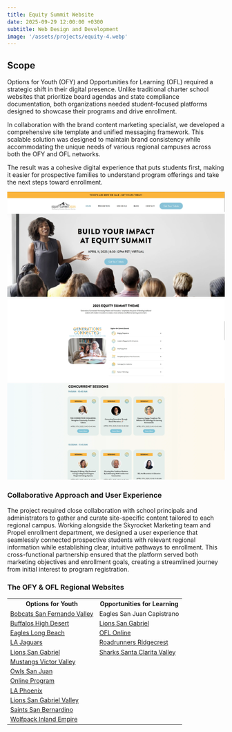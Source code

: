 ```yaml
---
title: Equity Summit Website
date: 2025-09-29 12:00:00 +0300
subtitle: Web Design and Development
image: '/assets/projects/equity-4.webp'
---
```


## Scope
Options for Youth (OFY) and Opportunities for Learning (OFL) required a strategic shift in their digital presence. Unlike traditional charter school websites that prioritize board agendas and state compliance documentation, both organizations needed student-focused platforms designed to showcase their programs and drive enrollment.

In collaboration with the brand content marketing specialist, we developed a comprehensive site template and unified messaging framework. This scalable solution was designed to maintain brand consistency while accommodating the unique needs of various regional campuses across both the OFY and OFL networks.

The result was a cohesive digital experience that puts students first, making it easier for prospective families to understand program offerings and take the next steps toward enrollment.

<div class="gallery-box">
  <div class="gallery">
    <img src="/assets/projects/equity-1.webp" loading="lazy" alt="Project">
    <img src="/assets/projects/equity-2.webp" loading="lazy" alt="Project">
    <img src="/assets/projects/equity-3.webp" loading="lazy" alt="Project">
  </div>
</div>

### Collaborative Approach and User Experience

The project required close collaboration with school principals and administrators to gather and curate site-specific content tailored to each regional campus. Working alongside the Skyrocket Marketing team and Propel enrollment department, we designed a user experience that seamlessly connected prospective students with relevant regional information while establishing clear, intuitive pathways to enrollment.
This cross-functional partnership ensured that the platform served both marketing objectives and enrollment goals, creating a streamlined journey from initial interest to program registration.

### The OFY & OFL Regional Websites

<a href=""></a>

<div class="table-container">
  <table>
    <tr><th>Options for Youth</th><th>Opportunities for Learning</th></tr>
    <tr><td><a href="https://bobcats.ofy.org">Bobcats San Fernando Valley</a></td><td><a ref="https://eagles.oflschools.org">Eagles San Juan Capistrano</a></td></tr>
    <tr><td><a href="https://buffalos.ofy.org">Buffalos High Desert</a></td><td><a href="https://lions.oflschools.org">Lions San Gabriel</a></td></tr>
    <tr><td><a href="https://eagles.ofy.org">Eagles Long Beach</a></td><td><a href="https://panthers.oflschools.org">OFL Online</a></td></tr>
    <tr><td><a href="https://jaguars.ofy.org">LA Jaguars</a></td><td><a href="https://roadrunners.oflschools.org">Roadrunners Ridgecrest</a></td></tr>
    <tr><td><a href="https://lions.ofy.org">Lions San Gabriel</a></td><td><a href="https://sharks.oflschools.org">Sharks Santa Clarita Valley</a></td></tr>
    <tr><td><a href="https://mustangs.ofy.org">Mustangs Victor Valley</a></td><td></td></tr>
    <tr><td><a href="https://owls.ofy.org">Owls San Juan</a></td><td></td></tr>
    <tr><td><a href="https://panthers.ofy.org">Online Program</a></td><td></td></tr>
    <tr><td><a href="https://phoenix.ofy.org">LA Phoenix</a></td><td></td></tr>
    <tr><td><a href="https://sgvlions.ofy.org">Lions San Gabriel Valley</a></td><td></td></tr>
    <tr><td><a href="https://saints.ofy.org">Saints San Bernardino</a></td><td></td></tr>
    <tr><td><a href="https://wolfpack.ofy.org/">Wolfpack Inland Empire</a></td><td></td></tr>
  </table>
</div>
